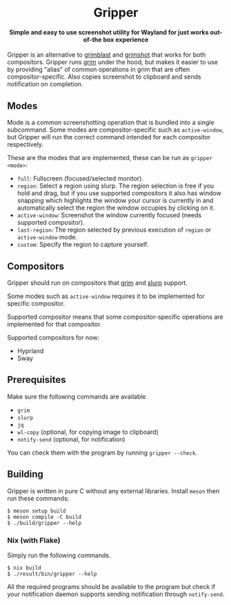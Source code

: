 <h1 align="center">Gripper</h1>

<h4 align="center">Simple and easy to use screenshot utility for Wayland for just works out-of-the box experience</h4>

Gripper is an alternative to [grimblast](https://github.com/hyprwm/contrib/blob/main/grimblast) and [grimshot](https://github.com/OctopusET/sway-contrib/blob/master/grimshot) that works for both compositors.
Gripper runs [grim](https://sr.ht/~emersion/grim/) under the hood, but makes it easier to use
by providing "alias" of common operations in grim that are often compositor-specific.
Also copies screenshot to clipboard and sends notification on completion.

## Modes

Mode is a common screenshotting operation that is bundled into a single subcommand.
Some modes are compositor-specific such as `active-window`, but Gripper will run the correct command intended for each compositor respectively.

These are the modes that are implemented, these can be run as `gripper <mode>`:
- `full`: Fullscreen (focused/selected monitor).
- `region`: Select a region using slurp. The region selection is free if you hold and drag, but if you use supported compositors it also has window snapping which highlights the window your cursor is currently in and automatically select the region the window occupies by clicking on it.
- `active-window`: Screenshot the window currently focused (needs supported compositor).
- `last-region`: The region selected by previous execution of `region` or `active-window` mode.
- `custom`: Specify the region to capture yourself.

## Compositors

Gripper should run on compositors that [grim](https://sr.ht/~emersion/grim/) and [slurp](https://github.com/emersion/slurp) support.

Some modes such as `active-window` requires it to be implemented for specific compositor.

Supported compositor means that some compositor-specific operations are implemented for that compositor.

Supported compositors for now:
- Hyprland
- Sway

## Prerequisites

Make sure the following commands are available.

- `grim`
- `slurp`
- `jq`
- `wl-copy` (optional, for copying image to clipboard)
- `notify-send` (optional, for notification)

You can check them with the program by running `gripper --check`.

## Building

Gripper is written in pure C without any external libraries.
Install `meson` then run these commands:

```
$ meson setup build
$ meson compile -C build
$ ./build/gripper --help
```

### Nix (with Flake)

Simply run the following commands.

```
$ nix build
$ ./result/bin/gripper --help
```

All the required programs should be available to the program but check if your notification daemon supports sending notification through `notify-send`.
